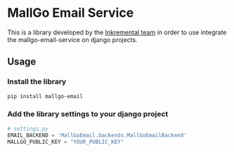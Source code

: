 # MallGo Email Service
This is a library developed by the [Inkremental team](https://inkremental.co) in order 
to use integrate the mallgo-email-service on django projects.

## Usage

### Install the library
```bash
pip install mallgo-email
```
### Add the library settings to your django project
```python
# settings.py
EMAIL_BACKEND = 'MallGoEmail.backends.MallGoEmailBackend'
MALLGO_PUBLIC_KEY = "YOUR_PUBLIC_KEY"
```
